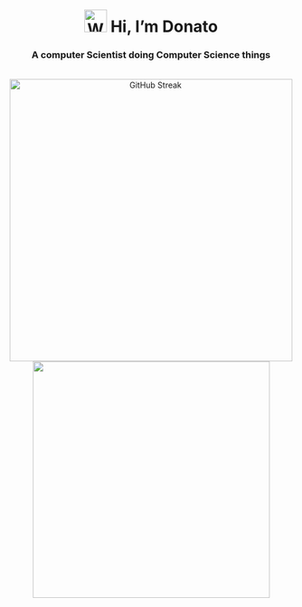 <h1 align="center"><img src="https://raw.githubusercontent.com/Tarikul-Islam-Anik/Animated-Fluent-Emojis/master/Emojis/Hand%20gestures/Waving%20Hand%20Medium-Light%20Skin%20Tone.png" alt="Waving Hand Medium-Light Skin Tone" width="40" height="40" /> Hi, I’m Donato</h1>
<h3 align="center">A computer Scientist doing Computer Science things</h3>
<br>
<div  align="center">
<a href="https://git.io/streak-stats"><img style="width: 500px; height: auto;" src="https://github-readme-streak-stats.herokuapp.com?user=Donatooooooo&theme=react&hide_border=true&border_radius=7&card_width=499" alt="GitHub Streak" /></a>
 <img style="width: 419px; height: auto;" src="https://github-readme-stats.vercel.app/api/top-langs/?username=Donatooooooo&theme=react&hide_border=true&include_all_commits=true&count_private=true&layout=compact"/>
<br>